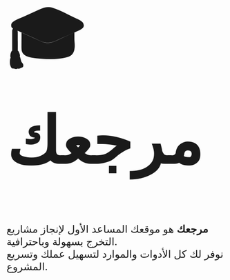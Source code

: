 <h1 style="font-size:150px;">🎓 مرجعك</h1>

<p style="font-size:24px;">
<b>مرجعك</b> هو موقعك المساعد الأول لإنجاز مشاريع التخرج بسهولة وباحترافية.<br>
نوفر لك كل الأدوات والموارد لتسهيل عملك وتسريع المشروع.
</p>
